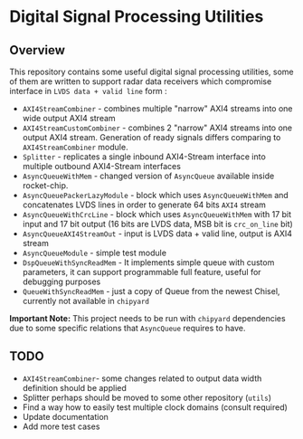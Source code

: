Digital Signal Processing Utilities
=======================================================

## Overview

This repository contains some useful digital signal processing utilities, some of them are written to support radar data receivers which compromise interface in  `LVDS data + valid line` form :

* `AXI4StreamCombiner` - combines multiple "narrow" AXI4 streams into one wide output AXI4 stream
* `AXI4StreamCustomCombiner` - combines 2 "narrow" AXI4 streams into one output AXI4 stream. Generation of ready signals differs comparing to `AXI4StreamCombiner` module.
* `Splitter` - replicates a single inbound AXI4-Stream interface into multiple outbound AXI4-Stream interfaces
* `AsyncQueueWithMem` - changed version of `AsyncQueue` available inside rocket-chip.
* `AsyncQueuePackerLazyModule` - block which uses `AsyncQueueWithMem` and concatenates LVDS lines in order to generate 64 bits `AXI4` stream
* `AsyncQueueWithCrcLine` - block which uses `AsyncQueueWithMem` with 17 bit input and 17 bit output (16 bits are LVDS data, MSB bit is `crc_on_line` bit)
* `AsyncQueueAXI4StreamOut` - input is LVDS data + valid line, output is AXI4 stream
* `AsyncQueueModule` - simple test module
* `DspQueueWithSyncReadMem` - It implements simple queue with custom parameters, it can support programmable full feature, useful for debugging purposes
* `QueueWithSyncReadMem` - just a copy of Queue from the newest Chisel, currently not available in `chipyard`

**Important Note:**
This project needs to be run with `chipyard` dependencies due to some specific relations that `AsyncQueue` requires to have.

## TODO

* `AXI4StreamCombiner`- some changes related to output data width definition should be applied
* Splitter perhaps should be moved to some other repository (`utils`)
* Find a way how to easily test multiple clock domains (consult required)
* Update documentation
* Add more test cases
